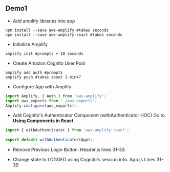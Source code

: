 ## Demo1
* Add amplify libraries into app
```shell
npm install --save aws-amplify #takes seconds
npm install --save aws-amplify-react #takes seconds
```
* Initialize Amplify
```shell
amplify init #prompts + 10 seconds
```
* Create Amazon Cognito User Pool
```shell
amplify add auth #prompts
amplify push #takes about 1 min+?
```
* Configure App with Amplify
```js
import Amplify, { Auth } from 'aws-amplify';
import aws_exports from './aws-exports';
Amplify.configure(aws_exports);
```
* Add Cognito's Authenticator Component (withAuthenticator HOC) Go to **Using Components in React**.
```js
import { withAuthenticator } from 'aws-amplify-react';
...
export default withAuthenticator(App);
```

* Remove Previous Login Button. Header.js lines 31-33.

* Change state to LOGGED using Cognito's session info. App.js Lines 31-39
